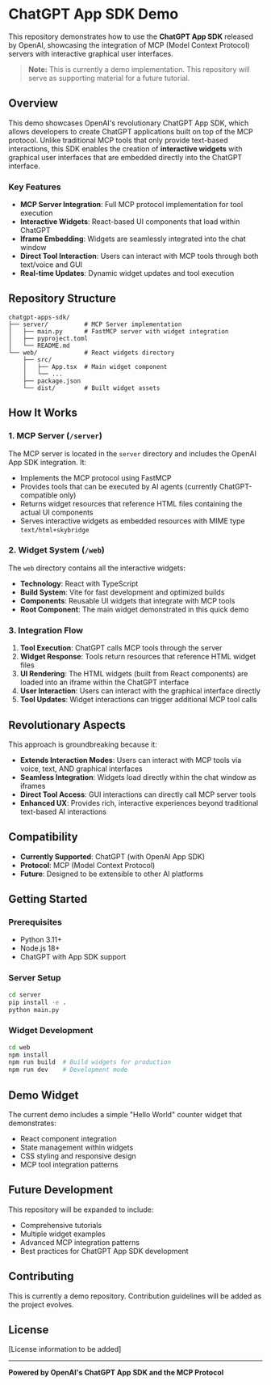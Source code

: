 # ChatGPT App SDK Demo

This repository demonstrates how to use the **ChatGPT App SDK** released by OpenAI, showcasing the integration of MCP (Model Context Protocol) servers with interactive graphical user interfaces.

> **Note:** This is currently a demo implementation. This repository will serve as supporting material for a future tutorial.

## Overview

This demo showcases OpenAI's revolutionary ChatGPT App SDK, which allows developers to create ChatGPT applications built on top of the MCP protocol. Unlike traditional MCP tools that only provide text-based interactions, this SDK enables the creation of **interactive widgets** with graphical user interfaces that are embedded directly into the ChatGPT interface.

### Key Features

- **MCP Server Integration**: Full MCP protocol implementation for tool execution
- **Interactive Widgets**: React-based UI components that load within ChatGPT
- **Iframe Embedding**: Widgets are seamlessly integrated into the chat window
- **Direct Tool Interaction**: Users can interact with MCP tools through both text/voice and GUI
- **Real-time Updates**: Dynamic widget updates and tool execution

## Repository Structure

```
chatgpt-apps-sdk/
├── server/          # MCP Server implementation
│   ├── main.py      # FastMCP server with widget integration
│   ├── pyproject.toml
│   └── README.md
└── web/             # React widgets directory
    ├── src/
    │   ├── App.tsx  # Main widget component
    │   └── ...
    ├── package.json
    └── dist/        # Built widget assets
```

## How It Works

### 1. MCP Server (`/server`)

The MCP server is located in the `server` directory and includes the OpenAI App SDK integration. It:

- Implements the MCP protocol using FastMCP
- Provides tools that can be executed by AI agents (currently ChatGPT-compatible only)
- Returns widget resources that reference HTML files containing the actual UI components
- Serves interactive widgets as embedded resources with MIME type `text/html+skybridge`

### 2. Widget System (`/web`)

The `web` directory contains all the interactive widgets:

- **Technology**: React with TypeScript
- **Build System**: Vite for fast development and optimized builds
- **Components**: Reusable UI widgets that integrate with MCP tools
- **Root Component**: The main widget demonstrated in this quick demo

### 3. Integration Flow

1. **Tool Execution**: ChatGPT calls MCP tools through the server
2. **Widget Response**: Tools return resources that reference HTML widget files
3. **UI Rendering**: The HTML widgets (built from React components) are loaded into an iframe within the ChatGPT interface
4. **User Interaction**: Users can interact with the graphical interface directly
5. **Tool Updates**: Widget interactions can trigger additional MCP tool calls

## Revolutionary Aspects

This approach is groundbreaking because it:

- **Extends Interaction Modes**: Users can interact with MCP tools via voice, text, AND graphical interfaces
- **Seamless Integration**: Widgets load directly within the chat window as iframes
- **Direct Tool Access**: GUI interactions can directly call MCP server tools
- **Enhanced UX**: Provides rich, interactive experiences beyond traditional text-based AI interactions

## Compatibility

- **Currently Supported**: ChatGPT (with OpenAI App SDK)
- **Protocol**: MCP (Model Context Protocol)
- **Future**: Designed to be extensible to other AI platforms

## Getting Started

### Prerequisites

- Python 3.11+
- Node.js 18+
- ChatGPT with App SDK support

### Server Setup

```bash
cd server
pip install -e .
python main.py
```

### Widget Development

```bash
cd web
npm install
npm run build  # Build widgets for production
npm run dev    # Development mode
```

## Demo Widget

The current demo includes a simple "Hello World" counter widget that demonstrates:

- React component integration
- State management within widgets
- CSS styling and responsive design
- MCP tool integration patterns

## Future Development

This repository will be expanded to include:

- Comprehensive tutorials
- Multiple widget examples
- Advanced MCP integration patterns
- Best practices for ChatGPT App SDK development

## Contributing

This is currently a demo repository. Contribution guidelines will be added as the project evolves.

## License

[License information to be added]

---

**Powered by OpenAI's ChatGPT App SDK and the MCP Protocol**